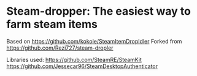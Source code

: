 # Steam-dropper: The easiest way to farm steam items

Based on https://github.com/kokole/SteamItemDropIdler
Forked from https://github.com/Rezi727/steam-dropler

Libraries used:
https://github.com/SteamRE/SteamKit
https://github.com/Jessecar96/SteamDesktopAuthenticator
